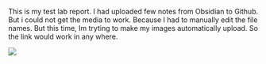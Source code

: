 This is my test lab report. I had uploaded few notes from Obsidian to Github. But i could not get the media to work. Because I had to manually edit the file names. But this time, Im tryting to make my images automatically upload. So the link would work in any where. 


![](https://i.imgur.com/hbWpQRd.jpg)
